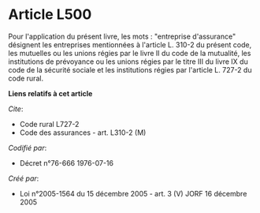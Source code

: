 # Article L500

Pour l'application du présent livre, les mots : "entreprise d'assurance" désignent les entreprises mentionnées à l'article L.
310-2 du présent code, les mutuelles ou les unions régies par le livre II du code de la mutualité, les institutions de
prévoyance ou les unions régies par le titre III du livre IX du code de la sécurité sociale et les institutions régies par
l'article L. 727-2 du code rural.

**Liens relatifs à cet article**

_Cite_:

  - Code rural L727-2
  - Code des assurances - art. L310-2 (M)

_Codifié par_:

  - Décret n°76-666 1976-07-16

_Créé par_:

  - Loi n°2005-1564 du 15 décembre 2005 - art. 3 (V) JORF 16 décembre 2005
